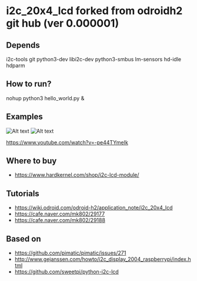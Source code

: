 # i2c_20x4_lcd forked from odroidh2 git hub (ver 0.000001)

## Depends
i2c-tools git python3-dev libi2c-dev python3-smbus lm-sensors hd-idle hdparm

## How to run?
nohup python3 hello_world.py &

## Examples
![Alt text](https://t1.daumcdn.net/cfile/tistory/997F52475C041C7203)
![Alt text](https://t1.daumcdn.net/cfile/tistory/99A9C8465C041C7204)

https://www.youtube.com/watch?v=-pe44TYmeIk

## Where to buy
- https://www.hardkernel.com/shop/i2c-lcd-module/

## Tutorials
- https://wiki.odroid.com/odroid-h2/application_note/i2c_20x4_lcd
- https://cafe.naver.com/mk802/29177
- https://cafe.naver.com/mk802/29188

## Based on
* https://github.com/pimatic/pimatic/issues/271
* http://www.gejanssen.com/howto/i2c_display_2004_raspberrypi/index.html
* https://github.com/sweetpi/python-i2c-lcd
